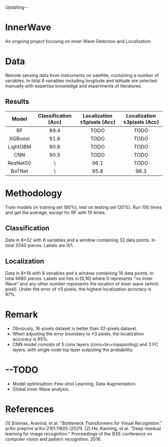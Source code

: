 Updating--

# InnerWave
An ongoing project focusing on Inner Wave Detection and Localization

# Data
Remote sensing data from instruments on satellite, containing a number of variables. In total 8 variables including longitude and latitude are selected manually with expertise knowledge and experiments of literatures.

## Results

|  Model   | Classification (Acc) |  Localization ±5pixels (Acc)  |  Localization ±3pixels (Acc)  |
| :------: | :------: | :---------: | :---------: |
|    RF    |   89.4   |    TODO     |    TODO     |
| XGBoost  |   91.6   |    TODO     |    TODO     |
| LightGBM |   90.6   |    TODO     |    TODO     |
|    CNN   |   90.5   |    TODO     |    TODO     |
| ResNet50 |    \     |    96.1     |    TODO     |
|  BoTNet  |    \     |    95.8     |    96.3     |




# Methodology

Train models on training set (80%), test on testing set (20%). Run 100 times and get the average, except for RF with 10 times.

## Classification
Data in 8*32 with 8 variables and a window containing 32 data points. In total 3340 pieces.
Labels are 0/1.

## Localization
Data in 8*16 with 8 variables and a window containing 16 data points. In total 6680 pieces.
Labels are Ints in [0,16] where 0 represents "no Inner Wave" and any other number represents the location of inner wave (which pixel).
Under the error of ±5 pixels, the highest localization accuracy is 97%.

# Remark
- Obviously, 16-pixels dataset is better than 32-pixels dataset.
- When adjusting the error boundary to ±3 pixels, the localization accuracy is 95%.
- CNN model consists of 5 conv layers (conv+bn+maxpooling) and 3 FC layers, with single node top layer outputing the probability.

# --TODO
- Model optimisation: Few-shot Learning, Data Augmentation.
- Global Inner Wave analysis.

# References
[1] Srinivas, Aravind, et al. "Bottleneck Transformers for Visual Recognition." arXiv preprint arXiv:2101.11605 (2021).
[2] He, Kaiming, et al. "Deep residual learning for image recognition." Proceedings of the IEEE conference on computer vision and pattern recognition. 2016.
